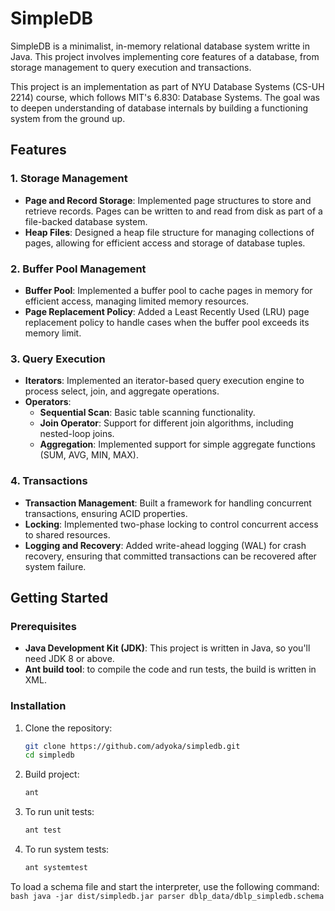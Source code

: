 # SimpleDB

SimpleDB is a minimalist, in-memory relational database system writte in Java.
This project involves implementing core features of a database, from storage management to query execution and transactions. 

This project is an implementation as part of NYU Database Systems (CS-UH 2214) course, which follows MIT's 6.830: Database Systems.
The goal was to deepen understanding of database internals by building a functioning system from the ground up.

## Features

### 1. Storage Management
- **Page and Record Storage**: Implemented page structures to store and retrieve records. Pages can be written to and read from disk as part of a file-backed database system.
- **Heap Files**: Designed a heap file structure for managing collections of pages, allowing for efficient access and storage of database tuples.

### 2. Buffer Pool Management
- **Buffer Pool**: Implemented a buffer pool to cache pages in memory for efficient access, managing limited memory resources.
- **Page Replacement Policy**: Added a Least Recently Used (LRU) page replacement policy to handle cases when the buffer pool exceeds its memory limit.

### 3. Query Execution
- **Iterators**: Implemented an iterator-based query execution engine to process select, join, and aggregate operations.
- **Operators**:
  - **Sequential Scan**: Basic table scanning functionality.
  - **Join Operator**: Support for different join algorithms, including nested-loop joins.
  - **Aggregation**: Implemented support for simple aggregate functions (SUM, AVG, MIN, MAX).

### 4. Transactions
- **Transaction Management**: Built a framework for handling concurrent transactions, ensuring ACID properties.
- **Locking**: Implemented two-phase locking to control concurrent access to shared resources.
- **Logging and Recovery**: Added write-ahead logging (WAL) for crash recovery, ensuring that committed transactions can be recovered after system failure.


## Getting Started

### Prerequisites
- **Java Development Kit (JDK)**: This project is written in Java, so you'll need JDK 8 or above.
- **Ant build tool**: to compile the code and run tests, the build is written in XML.
  
### Installation
1. Clone the repository:
   ```bash
   git clone https://github.com/adyoka/simpledb.git
   cd simpledb
   ```
2. Build project:
    ```bash
    ant
    ```
3. To run unit tests:
    ```bash
    ant test
    ```
4. To run system tests:
    ```bash
    ant systemtest
    ```

To load a schema file and start the interpreter, use the following command:
    ```bash
    java -jar dist/simpledb.jar parser dblp_data/dblp_simpledb.schema
    ```

